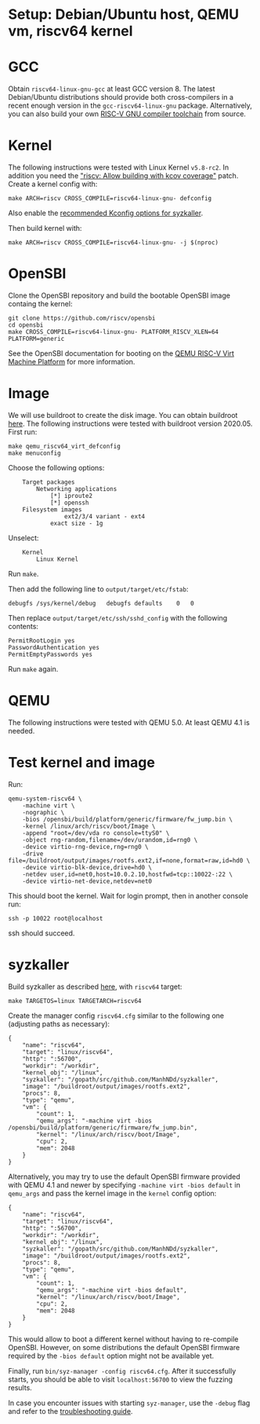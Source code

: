 # Setup: Debian/Ubuntu host, QEMU vm, riscv64 kernel

# GCC

Obtain `riscv64-linux-gnu-gcc` at least GCC version 8. The latest Debian/Ubuntu distributions should
provide both cross-compilers in a recent enough version in the `gcc-riscv64-linux-gnu` package.
Alternatively, you can also build your own
[RISC-V GNU compiler toolchain](https://github.com/riscv/riscv-gnu-toolchain) from source.

# Kernel

The following instructions were tested with Linux Kernel `v5.8-rc2`. In addition you need the
["riscv: Allow building with kcov coverage"](https://lore.kernel.org/linux-riscv/20200626124056.29708-1-tklauser@distanz.ch/)
patch. Create a kernel config with:

```shell
make ARCH=riscv CROSS_COMPILE=riscv64-linux-gnu- defconfig
```

Also enable the [recommended Kconfig options for syzkaller](/docs/linux/kernel_configs.md).

Then build kernel with:

```
make ARCH=riscv CROSS_COMPILE=riscv64-linux-gnu- -j $(nproc)
```

# OpenSBI

Clone the OpenSBI repository and build the bootable OpenSBI image containg the kernel:

```shell
git clone https://github.com/riscv/opensbi
cd opensbi
make CROSS_COMPILE=riscv64-linux-gnu- PLATFORM_RISCV_XLEN=64 PLATFORM=generic
```

See the OpenSBI documentation for booting on the
[QEMU RISC-V Virt Machine Platform](https://github.com/riscv/opensbi/blob/master/docs/platform/qemu_virt.md)
for more information.

# Image

We will use buildroot to create the disk image. You can obtain buildroot
[here](https://buildroot.uclibc.org/download.html). The following instructions
were tested with buildroot version 2020.05. First run:

```shell
make qemu_riscv64_virt_defconfig
make menuconfig
```

Choose the following options:

```
    Target packages
	    Networking applications
	        [*] iproute2
	        [*] openssh
    Filesystem images
                ext2/3/4 variant - ext4
	        exact size - 1g
```

Unselect:

```
    Kernel
	    Linux Kernel
```

Run `make`.

Then add the following line to `output/target/etc/fstab`:

```
debugfs	/sys/kernel/debug	debugfs	defaults	0	0
```

Then replace `output/target/etc/ssh/sshd_config` with the following contents:

```
PermitRootLogin yes
PasswordAuthentication yes
PermitEmptyPasswords yes
```

Run `make` again.

# QEMU

The following instructions were tested with QEMU 5.0. At least QEMU 4.1 is needed.

# Test kernel and image

Run:

```shell
qemu-system-riscv64 \
	-machine virt \
	-nographic \
	-bios /opensbi/build/platform/generic/firmware/fw_jump.bin \
	-kernel /linux/arch/riscv/boot/Image \
	-append "root=/dev/vda ro console=ttyS0" \
	-object rng-random,filename=/dev/urandom,id=rng0 \
	-device virtio-rng-device,rng=rng0 \
	-drive file=/buildroot/output/images/rootfs.ext2,if=none,format=raw,id=hd0 \
	-device virtio-blk-device,drive=hd0 \
	-netdev user,id=net0,host=10.0.2.10,hostfwd=tcp::10022-:22 \
	-device virtio-net-device,netdev=net0
```

This should boot the kernel. Wait for login prompt, then in another console run:

```
ssh -p 10022 root@localhost
```

ssh should succeed.

# syzkaller

Build syzkaller as described [here](/docs/linux/setup.md#go-and-syzkaller), with `riscv64` target:

```
make TARGETOS=linux TARGETARCH=riscv64
```

Create the manager config `riscv64.cfg` similar to the following one (adjusting paths as necessary):

```
{
	"name": "riscv64",
	"target": "linux/riscv64",
	"http": ":56700",
	"workdir": "/workdir",
	"kernel_obj": "/linux",
	"syzkaller": "/gopath/src/github.com/ManhNDd/syzkaller",
	"image": "/buildroot/output/images/rootfs.ext2",
	"procs": 8,
	"type": "qemu",
	"vm": {
		"count": 1,
		"qemu_args": "-machine virt -bios /opensbi/build/platform/generic/firmware/fw_jump.bin",
		"kernel": "/linux/arch/riscv/boot/Image",
		"cpu": 2,
		"mem": 2048
	}
}
```

Alternatively, you may try to use the default OpenSBI firmware provided with QEMU 4.1 and newer by
specifying `-machine virt -bios default` in `qemu_args` and pass the kernel image in the `kernel`
config option:

```
{
	"name": "riscv64",
	"target": "linux/riscv64",
	"http": ":56700",
	"workdir": "/workdir",
	"kernel_obj": "/linux",
	"syzkaller": "/gopath/src/github.com/ManhNDd/syzkaller",
	"image": "/buildroot/output/images/rootfs.ext2",
	"procs": 8,
	"type": "qemu",
	"vm": {
		"count": 1,
		"qemu_args": "-machine virt -bios default",
		"kernel": "/linux/arch/riscv/boot/Image",
		"cpu": 2,
		"mem": 2048
	}
}
```

This would allow to boot a different kernel without having to re-compile OpenSBI. However, on some
distributions the default OpenSBI firmware required by the `-bios default` option might not be
available yet.

Finally, run `bin/syz-manager -config riscv64.cfg`. After it successfully starts, you should be able
to visit `localhost:56700` to view the fuzzing results.

In case you encounter issues with starting `syz-manager`, use the `-debug` flag and refer to the
[troubleshooting guide](/docs/troubleshooting.md).
